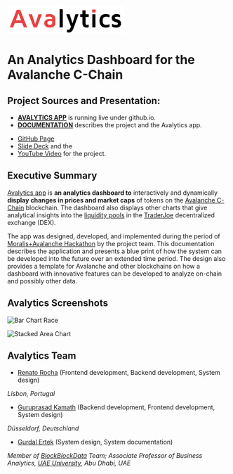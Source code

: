 <!--- # Moralis_Avax_Hackathon --->

![Avalytics Logo](./doc/img/AvalyticsLogo1Mini.png)

# An Analytics Dashboard for the Avalanche C-Chain

<hline>
</hline>

## Project Sources and Presentation:

- [**AVALYTICS APP**](https://renatomrocha.github.io/Moralis_Avax_Hackathon/) is running live under github.io.
- [**DOCUMENTATION**](./doc/Documentation.md) describes the project and the Avalytics app.
<!--- - [Tutorial](./doc/Tutorial.md) describes how to use the Avalytics app, explaining step by step, the different screens. --->
- [GitHub Page](https://github.com/renatomrocha/Moralis_Avax_Hackathon)
- [Slide Deck](https://app.decktopus.com/share/...) and the 
- [YouTube Video](https://youtu.be/...) for the project.


## Executive Summary
  
[Avalytics app](https://renatomrocha.github.io/Moralis_Avax_Hackathon/) is **an analytics dashboard to** interactively and dynamically **display changes in prices and market caps** of tokens on the [Avalanche C-Chain](https://uniswap.org) blockchain. The dashboard also displays other charts that give analytical insights into the [liquidity pools](https://traderjoexyz.com/pool) in the [TraderJoe](https://traderjoexyz.com) decentralized exchange (DEX). 

The app was designed, developed, and implemented during the period of [Moralis+Avalanche Hackathon](https://moralis.io/avalanche-hackathon/) by the project team. This documentation describes the application and presents a blue print of how the system can be developed into the future over an extended time period. The design also provides a template for Avalanche and other blockchains on how a dashboard with innovative features can be developed to analyze on-chain and possibly other data.

## Avalytics Screenshots

![Bar Chart Race](AvalyticsScreenshotBarChartRace.png)

![Stacked Area Chart](AvalyticsScreenshotStackedAreaChart.png)

## Avalytics Team

- [Renato Rocha](https://github.com/renatomrocha/) (Frontend development, Backend development, System design)

_Lisbon, Portugal_

- [Guruprasad Kamath](https://github.com/gurukamath) (Backend development, Frontend development, System design)

_Düsseldorf, Deutschland_

- [Gurdal Ertek](https://github.com/gurdalertek) (System design, System documentation)

_Member of [BlockBlockData](https://blockblockdata.com) Team; Associate Professor of Business Analytics, [UAE University](https://cbe.uaeu.ac.ae/en/departments/analytics/), Abu Dhabi, UAE_


